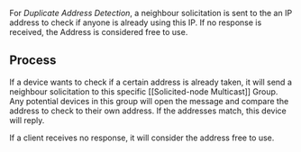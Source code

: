 For _Duplicate Address Detection_, a neighbour solicitation is sent to the an IP address to check if anyone is already using this IP. If no response is received, the Address is considered free to use.

## Process
If a device wants to check if a certain address is already taken, it will send a neighbour solicitation to this specific [[Solicited-node Multicast]] Group. Any potential devices in this group will open the message and compare the address to check to their own address. If the addresses match, this device will reply.

If a client receives no response, it will consider the address free to use.
